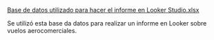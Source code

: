[Base de datos utilizado para hacer el informe en Looker Studio.xlsx](https://github.com/user-attachments/files/18117941/Base.de.datos.para.informe.xlsx)

Se utilizó esta base da datos para realizar un informe en Looker sobre vuelos aerocomerciales.
